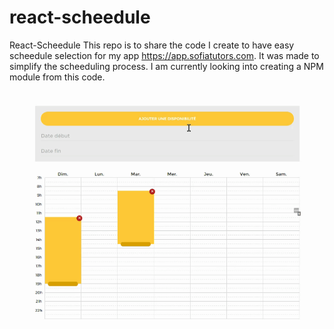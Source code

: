 # react-scheedule
React-Scheedule This repo is to share the code I create to have easy scheedule selection for my app https://app.sofiatutors.com. It was made to simplify the scheeduling process. I am currently looking into creating a NPM module from this code.

![React Scheedule in action](https://raw.githubusercontent.com/loic294/react-scheedule/master/Sofia%20Horaire%202.gif)
